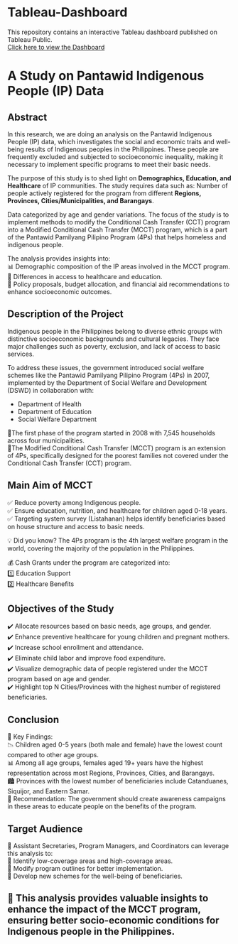 # Tableau-Dashboard
This repository contains an interactive Tableau dashboard published on Tableau Public.                                                                                        
[Click here to view the Dashboard](https://public.tableau.com/views/PhilippinesMCCTProgramDashboard/Dashboard1?:language=en-US&:sid=&:redirect=auth&:display_count=n&:origin=viz_share_link)

# A Study on Pantawid Indigenous People (IP) Data
## Abstract
In this research, we are doing an analysis on the Pantawid Indigenous People (IP) data, which investigates the social and economic traits and well-being results of Indigenous peoples in the Philippines. These people are frequently excluded and subjected to socioeconomic inequality, making it necessary to implement specific programs to meet their basic needs.

The purpose of this study is to shed light on **Demographics, Education, and Healthcare** of IP communities. The study requires data such as: Number of people actively registered for the program from different **Regions, Provinces, Cities/Municipalities, and Barangays**.

Data categorized by age and gender variations.
The focus of the study is to implement methods to modify the Conditional Cash Transfer (CCT) program into a Modified Conditional Cash Transfer (MCCT) program, which is a part of the Pantawid Pamilyang Pilipino Program (4Ps) that helps homeless and indigenous people.

The analysis provides insights into:                                                                                                                                
📊 Demographic composition of the IP areas involved in the MCCT program.                                                                                
🏥 Differences in access to healthcare and education.                                                                                                            
📢 Policy proposals, budget allocation, and financial aid recommendations to enhance socioeconomic outcomes.                                                              

## Description of the Project
Indigenous people in the Philippines belong to diverse ethnic groups with distinctive socioeconomic backgrounds and cultural legacies. They face major challenges such as poverty, exclusion, and lack of access to basic services.

To address these issues, the government introduced social welfare schemes like the Pantawid Pamilyang Pilipino Program (4Ps) in 2007, implemented by the Department of Social Welfare and Development (DSWD) in collaboration with:

- Department of Health
- Department of Education
- Social Welfare Department
  
🔹The first phase of the program started in 2008 with 7,545 households across four municipalities.                                                                   
🔹The Modified Conditional Cash Transfer (MCCT) program is an extension of 4Ps, specifically designed for the poorest families not covered under the Conditional Cash Transfer (CCT) program.

## Main Aim of MCCT                                                                                                      
✅ Reduce poverty among Indigenous people.                                                                                
✅ Ensure education, nutrition, and healthcare for children aged 0-18 years.                                                       
✅ Targeting system survey (Listahanan) helps identify beneficiaries based on house structure and access to basic needs.

💡 Did you know? The 4Ps program is the 4th largest welfare program in the world, covering the majority of the population in the Philippines.

💰 Cash Grants under the program are categorized into:                                                                                                         
1️⃣ Education Support                                                                                                                                             
2️⃣ Healthcare Benefits

## Objectives of the Study                                                                                                                           
✔️ Allocate resources based on basic needs, age groups, and gender.                                                                           
✔️ Enhance preventive healthcare for young children and pregnant mothers.                                                                           
✔️ Increase school enrollment and attendance.                                                                                                                          
✔️ Eliminate child labor and improve food expenditure.                                                                                                       
✔️ Visualize demographic data of people registered under the MCCT program based on age and gender.                                                             
✔️ Highlight top N Cities/Provinces with the highest number of registered beneficiaries.                                                                           

## Conclusion                                                                                                                                                         
📌 Key Findings:                                                                                                                                             
📉 Children aged 0-5 years (both male and female) have the lowest count compared to other age groups.                                                             
📊 Among all age groups, females aged 19+ years have the highest representation across most Regions, Provinces, Cities, and Barangays.                                   
🏙️ Provinces with the lowest number of beneficiaries include Catanduanes, Siquijor, and Eastern Samar.                                                             
📢 Recommendation: The government should create awareness campaigns in these areas to educate people on the benefits of the program.                                     

## Target Audience                                                                                                                                         
🎯 Assistant Secretaries, Program Managers, and Coordinators can leverage this analysis to:                                                                      
🔹 Identify low-coverage areas and high-coverage areas.                                                             
🔹 Modify program outlines for better implementation.                                                                                         
🔹 Develop new schemes for the well-being of beneficiaries.                                                                                                           

## 🚀 This analysis provides valuable insights to enhance the impact of the MCCT program, ensuring better socio-economic conditions for Indigenous people in the Philippines.
